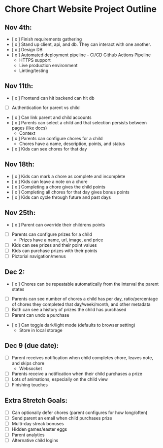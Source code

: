 # Chore Chart Website Project Outline

## Nov 4th:

- [ x ] Finish requirements gathering
- [ x ] Stand up client, api, and db. They can interact with one another.
- [ x ] Design DB
- [ x ] Automated deployment pipeline - CI/CD Github Actions Pipeline
  - HTTPS support
  - Live production environment
  - Linting/testing

## Nov 11th:

- [ x ] Frontend can hit backend can hit db
- [ ] Authentication for parent vs child
- [ x ] Can link parent and child accounts
- [ x ] Parents can select a child and that selection persists between pages (like docs)
  - Context
- [ x ] Parents can configure chores for a child
  - Chores have a name, description, points, and status
- [ x ] Kids can see chores for that day

## Nov 18th:

- [ x ] Kids can mark a chore as complete and incomplete
- [ x ] Kids can leave a note on a chore
- [ x ] Completing a chore gives the child points
- [ x ] Completing all chores for that day gives bonus points
- [ x ] Kids can cycle through future and past days

## Nov 25th:

- [ x ] Parent can override their childrens points
- [ ] Parents can configure prizes for a child
  - Prizes have a name, url, image, and price
- [ ] Kids can see prizes and their point values
- [ ] Kids can purchase prizes with their points
- [ ] Pictorial navigation/menus

## Dec 2:

- [ x ] Chores can be repeatable automatically from the interval the parent states
- [ ] Parents can see number of chores a child has per day, ratio/percentage of chores they completed that day/week/month, and other metadata
- [ ] Both can see a history of prizes the child has purchased
- [ ] Parent can undo a purchase
- [ x ] Can toggle dark/light mode (defaults to browser setting)
  - Store in local storage

## Dec 9 (due date):

- [ ] Parent receives notification when child completes chore, leaves note, and skips chore
  - Websocket
- [ ] Parents receive a notification when their child purchases a prize
- [ ] Lots of animations, especially on the child view
- [ ] Finishing touches

## Extra Stretch Goals:

- [ ] Can optionally defer chores (parent configures for how long/often)
- [ ] Send parent an email when child purchases prize
- [ ] Multi-day streak bonuses
- [ ] Hidden games/easter eggs
- [ ] Parent analytics
- [ ] Alternative child logins
